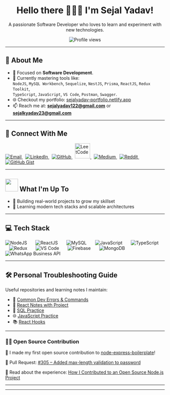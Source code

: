 <h1 align="center">Hello there 👩🏻‍💻 I'm Sejal Yadav!</h1>
<p align="center">A passionate Software Developer who loves to learn and experiment with new technologies.</p>

<p align="center">
  <img src="https://komarev.com/ghpvc/?username=sejalyadav0818&label=Profile%20views&color=0e75b6&style=flat" alt="Profile views"/>
</p>

---

## 🚀 About Me

- 🎯 Focused on **Software Development**.
- 🧠 Currently mastering tools like:  
  `NodeJS`, `MySQL Workbench`, `Sequelize`, `NestJS`, `Prisma`, `ReactJS`, `Redux Toolkit`,  
  `TypeScript`, `JavaScript`, `VS Code`, `Postman`, `Swagger`.
- 🌐 Checkout my portfolio: [sejalyadav-portfolio.netlify.app](https://sejalyadav-portfolio.netlify.app/)
- 📫 Reach me at: **sejalyadav122@gmail.com** or **sejalkyadav23@gmail.com**

---

## 🔗 Connect With Me

<p> <a href="mailto:sejalkyadav23@gmail.com" target="_blank"> <img src="https://img.icons8.com/fluent/48/000000/email.png" title="Email"/> </a> &nbsp; <a href="https://www.linkedin.com/in/sejalkailashyadav/" target="_blank"> <img src="https://img.icons8.com/fluent/48/000000/linkedin.png" title="LinkedIn"/> </a> &nbsp; <a href="https://github.com/sejalkailashyadav" target="_blank"> <img src="https://img.icons8.com/fluent/48/000000/github.png" title="GitHub"/> </a> &nbsp; <a href="https://leetcode.com/problems" target="_blank"> <img src="https://cdn.jsdelivr.net/gh/simple-icons/simple-icons/icons/leetcode.svg" width="48" height="48" title="LeetCode"/> </a> &nbsp; <a href="https://medium.com/@sejalkailashyadav" target="_blank"> <img src="https://img.icons8.com/color/48/000000/medium-logo.png" title="Medium"/> </a> &nbsp; <a href="https://www.reddit.com/user/Best-Current3832/" target="_blank"> <img src="https://img.icons8.com/color/48/000000/reddit--v1.png" title="Reddit"/> </a> &nbsp; <a href="https://gist.github.com/sejalkailashyadav" target="_blank"> <img src="https://img.icons8.com/material-outlined/48/000000/code.png" title="GitHub Gist"/> </a> </p>

---

## <img src="https://media.giphy.com/media/WUlplcMpOCEmTGBtBW/giphy.gif" width="40" />   What I'm Up To 

- 🔭 Building real-world projects to grow my skillset
- 🌱 Learning modern tech stacks and scalable architectures

---

## 💻 Tech Stack

<p align="left">
  <span style="margin-right: 15px;"><img src="https://img.icons8.com/color/48/000000/nodejs.png" title="NodeJS"/></span>&nbsp;&nbsp;
  <span style="margin-right: 15px;"><img src="https://img.icons8.com/color/48/000000/react-native.png" title="ReactJS"/></span>&nbsp;&nbsp;
  <span style="margin-right: 15px;"><img src="https://img.icons8.com/color/48/000000/mysql-logo.png" title="MySQL"/></span>&nbsp;&nbsp;
  <span style="margin-right: 15px;"><img src="https://img.icons8.com/color/48/000000/javascript.png" title="JavaScript"/></span>&nbsp;&nbsp;
  <span style="margin-right: 15px;"><img src="https://img.icons8.com/color/48/000000/typescript.png" title="TypeScript"/></span>&nbsp;&nbsp;
  <span style="margin-right: 15px;"><img src="https://img.icons8.com/color/48/000000/redux.png" title="Redux"/></span>&nbsp;&nbsp;
  <span style="margin-right: 15px;"><img src="https://img.icons8.com/color/48/000000/visual-studio-code-2019.png" title="VS Code"/></span>&nbsp;&nbsp;
  <span style="margin-right: 15px;"><img src="https://img.icons8.com/color/48/000000/firebase.png" title="Firebase"/></span>&nbsp;&nbsp;
  <span style="margin-right: 15px;"><img src="https://img.icons8.com/color/48/000000/mongodb.png" title="MongoDB"/></span>&nbsp;&nbsp;
    <span style="margin-right: 15px;"><img src="https://img.icons8.com/color/48/meta.png" title="WhatsApp Business API"/></span>&nbsp;
</p>



---

## 🛠️ Personal Troubleshooting Guide

Useful repositories and learning notes I maintain:

- 📝 [Common Dev Errors & Commands](https://github.com/sejalyadav0818/notes)
- 🧠 [React Notes with Project](https://www.linkedin.com/posts/activity-7119326543914369024-45Pb?utm_source=share&utm_medium=member_desktop)
- 💾 [SQL Practice](https://github.com/sejalyadav0818/SQL-practice)
- 🌐 [JavaScript Practice](https://github.com/sejalyadav0818/JS-practice)
- 📚 [React Hooks](https://github.com/sejalyadav0818/React-Hooks)

---

### 👨‍💻 Open Source Contribution

🚀 I made my first open source contribution to [node-express-boilerplate](https://github.com/hagopj13/node-express-boilerplate)!

📌 Pull Request: [#305 – Added max-length validation to password](https://github.com/hagopj13/node-express-boilerplate/pull/305)

📝 Read about the experience:
[How I Contributed to an Open Source Node.js Project](https://medium.com/@sejalkailashyadav/how-i-contributed-to-an-open-source-node-js-project-on-github-2e1339040077)

---

---
